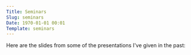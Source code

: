 ```yaml
---
Title: Seminars
Slug: seminars
Date: 1970-01-01 00:01
Template: seminars
---
```


Here are the slides from some of the presentations I've given in the past:

